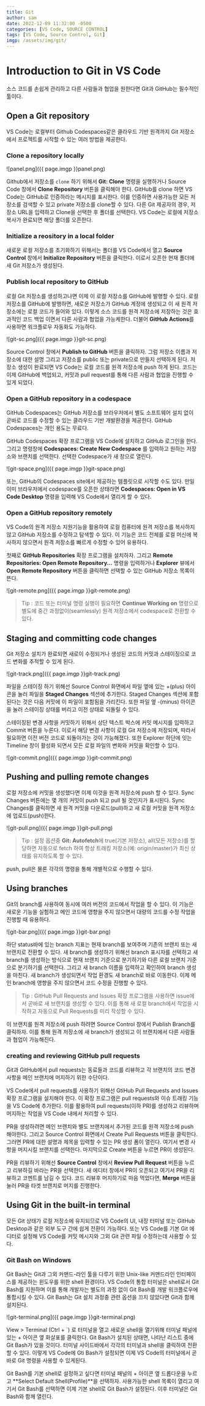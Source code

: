 ```yaml
---
title: Git
author: sam
date: 2022-12-09 11:32:00 -0500
categories: [VS Code, SOURCE CONTROL]
tags: [VS Code, Source Control, Git]
imgp: /assets/img/git/
---
```


# Introduction to Git in VS Code

소스 코드를 손쉽게 관리하고 다른 사람들과 협업을 원한다면 Git과 GitHub는 필수적인 툴이다. 

## Open a Git repository

VS Code는 로컬부터 Github Codespaces같은 클라우드 기반 원격까지 Git 저장소에서 프로젝트를 시작할 수 있는 여러 방법을 제공한다.

### Clone a repository locally

![panel.png]({{ page.imgp }}panel.png)

Github에서 저장소를 `clone` 하기 위해서 **Git: Clone** 명령을 실행하거나 Source Code 창에서 **Clone Repository** 버튼을 클릭해야 한다. GitHub를 clone 하면 VS Code는 GitHub로 인증하라는 메시지를 표시한다. 이를 인증하면 사용가능한 모든 저장소를 검색할 수 있고 private 저장소를 clone할 수 있다. 다른 Git 제공자의 경우, 저장소 URL을 입력하고 Clone을 선택한 후 폴더를 선택한다. VS Code는 로컬에 저장소 복사가 완료되면 해당 폴더를 오픈한다.

### Initialize a reository in a local folder

새로운 로컬 저장소를 초기화하기 위해서는 폴더를 VS Code에서 열고 **Source Control** 창에서 **Initialize Repository** 버튼을 클릭한다. 이로서 오픈한 현재 폴더에 새 Git 저장소가 생성된다.

### Publish local repository to GitHub

로컬 Git 저장소를 생성하고나면 이제 이 로컬 저장소를 GitHub에 발행할 수 있다. 로컬 저장소를 GitHub에 발행하면, 새로운 저장소가 GitHub 계정에 생성되고 이 새 원격 저장소에는 로컬 코드가 들어와 있다. 이렇게 소스 코드를 원격 저장소에 저장하는 것은 효과적인 코드 백업 이면서 다른 사람과 협업을 가능케한다. 더불어 **GitHub Actions**를 사용하면 워크플로우 자동화도 가능하다.

![git-sc.png]({{ page.imgp }}git-sc.png)

Source Control 창에서 **Publish to GitHub** 버튼을 클릭하자. 그럼 저장소 이름과 저장소에 대한 설명 그리고 저장소를 public 또는 private으로 만들지 선택하게 된다. 저장소 생성이 완료되면 VS Code는 로컬 코드를 원격 저장소에 push 하게 된다. 코드는 이제 GitHub에 백업되고, 커밋과 pull request를 통해 다른 사람과 협업을 진행할 수 있게 되었다.

### Open a GitHub repository in a codespace

GitHub Codespaces는 GitHub 저장소를 브라우저에서 별도 소프트웨어 설치 없이 곧바로 코드를 수정할 수 있는 클라우드 기반 개발환경을 제공한다. GitHub Codespaces는 개인 용도는 무료다.

GitHub Codespaces 확장 프로그램을 VS Code에 설치하고 GitHub 로그인을 한다. 그리고 명령창에 **Codespaces: Create New Codespace** 를 입력하고 원하는 저장소와 브랜치를 선택한다. 선택한 Codespace가 새 창으로 열린다.

![git-space.png]({{ page.imgp }}git-space.png)

또는, GitHub의 Codespaces site에서 제공하는 템플릿으로 시작할 수도 있다. 만일 이미 브라우저에서 codespace를 오픈한 상태라면 **Codespaces: Open in VS Code Desktop** 명령을 입력해 VS Code에서 열리게 할 수 있다.

### Open a GitHub repository remotely

VS Code의 원격 저장소 지원기능을 활용하여 로컬 컴퓨터에 원격 저장소를 복사하지 않고 GitHub 저장소를 수정하고 탐색할 수 있다. 이 기능은 코드 전체를 로컬 머신에 복사하지 않으면서 원격 저장소를 빠르게 수정할 수 있어 유용하다.

첫째로 **GitHub Repositories** 확장 프로그램을 설치하자. 그리고 **Remote Repositories: Open Remote Repository...** 명령을 입력하거나 **Explorer** 뷰에서 **Open Remote Repository** 버튼을 클릭하면 선택할 수 있는 GitHub 저장소 목록이 뜬다.

![git-remote.png]({{ page.imgp }}git-remote.png)

> Tip : 코드 또는 터미널 명령 실행이 필요하면 **Continue Working on** 명령으로 별도에 중간 과정없이(seamlessly) 원격 저장소에서 codespace로 전환할 수 있다.

## Staging and committing code changes

Git 저장소 설치가 완료되면 새로이 수정되거나 생성된 코드의 커밋과 스테이징으로 코드 변화를 추적할 수 있게 된다.

![git-track.png]({{ page.imgp }}git-track.png)

파일을 스테이징 하기 위해선 Source Control 화면에서 파일 옆에 있는 +(plus) 아이콘을 눌러 파일을 **Staged Changes** 섹션에 추가한다. Staged Changes 섹션에 포함된다는 것은 다음 커밋에 이 파일이 포함됨을 가리킨다. 또한 파일 옆 -(minus) 아이콘을 눌러 스테이징 상태를 버리고 이전 상태로 되돌릴 수 있다.

스테이징된 변경 사항을 커밋하기 위해서 상단 텍스트 박스에 커밋 메시지를 입력하고 Commit 버튼을 누른다. 이로서 해당 변경 사항이 로컬 Git 저장소에 저장되며, 따라서 필요하면 이전 버전 코드로 되돌아가는 것이 가능해졌다. 또한 Explorer 하단에 잇는 Timeline 창이 활성화 되면서 모든 로컬 파일의 변화와 커밋을 확인할 수 있다.

![git-commit.png]({{ page.imgp }}git-commit.png)

## Pushing and pulling remote changes

로컬 저장소에 커밋을 생성했다면 이제 이것을 원격 저장소에 push 할 수 있다. Sync Changes 버튼에는 몇 개의 커밋이 push 되고 pull 될 것인지가 표시된다. Sync Changes를 클릭하면 새 원격 커밋을 다운로드(pull)하고 새 로컬 커밋을 원격 저장소에 업로드(push)한다.

![git-pull.png]({{ page.imgp }}git-pull.png)

> Tip : 설정 옵션중 **Git: Autofetch**에 true(기본 저장소), all(모든 저장소)를 할당하면 자동으로 fetch 하여 항상 트래킹 저장소(예: origin/master)가 최신 상태를 유지하도록 할 수 있다.

push, pull은 물론 각각의 명령을 통해 개별적으로 수행할 수 있다.

## Using branches

Git의 branch를 사용하여 동시에 여러 버전의 코드에서 작업을 할 수 있다. 이 기능은 새로운 기능을 실험하고 메인 코드에 영향을 주지 않으면서 대량의 코드를 수정 작업을 진행할 때 유용하다. 

![git-bar.png]({{ page.imgp }}git-bar.png)

하단 status바에 있는 branch 지표는 현재 branch를 보여주며 기존의 브랜치 또는 새 브랜치로 전환할 수 있다. 새 branch를 생성하기 위해선 branch 표시자를 선택하고 새 branch를 생성하는 방식으로 현재 브랜치 기준으로 분기하기와 다른 로컬 브랜치 기준으로 분기하기를 선택한다. 그리고 새 branch 이름을 입력하고 확인하여 branch 생성을 마친다. 새 branch가 생성되면서 작업 환경도 새 branch로 바로 이동한다. 이제 메인 branch에 영향을 주지 않으면서 코드 수정을 진행할 수 있다.

> Tip : GitHub Pull Requests and Issues 확장 프로그램을 사용하면 issue에서 곧바로 새 브랜치를 생성할 수 있다. 이를 통해 새 로컬 branch에서 작업을 시작하고 자동으로 Pull Requests를 미리 작성할 수 있다.

이 브랜치를 원격 저장소에 push 하려면 Source Control 창에서 Publish Branch를 클릭하자. 이를 통해 원격 저장소에 새 branch가 생성되고 이 브랜치에서 다른 사람들과 협업이 가능해진다.

### creating and reviewing GitHub pull requests

Git과 GitHub에서 pull requests는 동료들과 코드를 리뷰하고 각 브랜치의 코드 변경사항을 메인 브랜치에 머지하기 위한 수단이다.

VS Code에서 pull requests를 사용하기 위해선 GtiHub Pull Requests and Issues 확장 프로그램을 설치해야 한다. 이 확장 프로그램은 pull requests와 이슈 트래킹 기능을 VS Code에 추가한다. 이를 활용하여 pull requests(이하 PR)를 생성하고 리뷰하며 머지하는 작업을 VS Code 내에서 처리할 수 있다.

PR을 생성하려면 메인 브랜치와 별도 브랜치에서 추가된 코드를 원격 저장소에 push 해야한다. 그리고 Source Control 화면에서 Create Pull Requests 버튼을 클릭한다. 그러면 PR에 대한 설명과 제목을 입력할 수 있는 PR 생성 폼이 열린다. 여기서 변경 사항을 머지시킬 브랜치를 선택한다. 마지막으로 Create 버튼을 누르면 PR이 생성된다.

PR을 리뷰하기 위해선 **Source Control** 창에서 **Review Pull Request** 버튼을 누르고 리뷰하길 바라는 PR을 선택한다. 새 에디터 창에서 PR이 오픈되고 여기서 PR을 리뷰하고 코멘트를 남길 수 있다. 코드 리뷰후 머지하기로 마음 먹었다면, **Merge** 버튼을 눌러 PR을 타겟 브랜치로 머지를 진행한다.

## Using Git in the built-in terminal

모든 Git 상태가 로컬 저장소에 유지되므로 VS Code의 UI, 내장 터미널 또는 GitHub Desktop과 같은 외부 도구 간에 쉽게 전환이 가능하다. 또는 VS Code를 기본 Git 에디터로 설정해 VS Code를 커밋 메시지와 그외 Git 관련 파일 수정하는데 사용할 수 있다.

### Git Bash on Windows

Git Bash는 Git과 그외 커맨드-라인 툴을 다루기 위한 Unix-like 커맨드라인 인터페이스를 제공하는 윈도우를 위한 shell 환경이다. VS Code의 통합 터미널은 shell로서 Git Bash를 지원하며 이를 통해 개발자는 별도의 과정 없이 Git Bash를 개발 워크플로우에 통합시킬 수 있다. Git Bash는 Git 설치 과정중 관련 옵션을 끄지 않았다면 Git과 함께 설치된다.

![git-terminal.png]({{ page.imgp }}git-terminal.png)

View > Terminal (Ctrl + `) 로 터미널을 열고 새로운 shell을 열기위해 터미널 패널에 있는 + 아이콘 옆 화살표를 클릭한다. Git Bash가 설치된 상태면, 나타난 리스트 중에 Git Bash가 있을 것이다. 터미널 사이드바에서 각각의 터미널과 shell을 클릭하여 전환할 수 있다. 이렇게 VS Code에 Gti Bash가 설정되면 이제 VS Code의 터미널에서 곧바로 Git 명령을 사용할 수 있게된다.

Git Bash를 기본 shell로 설정하고 싶다면 터미널 패널의 + 아이콘 옆 드롭다운을 누르고 **Select Default Shell(Profile)**을 선택하자. 사용가능한 shell 목록이 열리고 여기서 Git Bash를 선택하면 이제 기본 shell로 Git Bash가 설정된다. 이후 터미널은 Git Bash와 함께 열린다.

